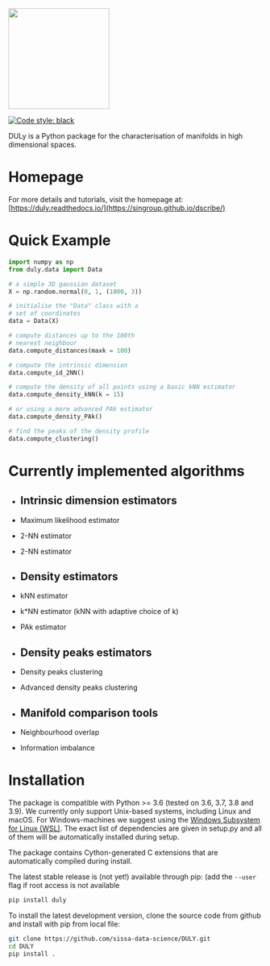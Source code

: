 <img src="https://raw.githubusercontent.com/sissa-data-science/DULY/master/logo/dummy_logo.png" width="200">


[![Code style: black](https://img.shields.io/badge/code%20style-black-000000.svg)](https://github.com/psf/black)


DULy is a Python package for the characterisation of manifolds in high dimensional spaces.


# Homepage
For more details and tutorials, visit the homepage at:
[https://duly.readthedocs.io/](https://singroup.github.io/dscribe/)

# Quick Example
```python
import numpy as np
from duly.data import Data

# a simple 3D gaussian dataset
X = np.random.normal(0, 1, (1000, 3))

# initialise the "Data" class with a
# set of coordinates
data = Data(X)

# compute distances up to the 100th
# nearest neighbour
data.compute_distances(maxk = 100)

# compute the intrinsic dimension
data.compute_id_2NN()

# compute the density of all points using a basic kNN estimator
data.compute_density_kNN(k = 15)

# or using a more advanced PAk estimator
data.compute_density_PAk()

# find the peaks of the density profile
data.compute_clustering()
```

# Currently implemented algorithms

- Intrinsic dimension estimators
	 - 
-  Maximum likelihood estimator
- 2-NN estimator
- 2-NN estimator
	
- Density estimators
	- 
-  kNN estimator
- k*NN estimator (kNN with adaptive choice of k)
- PAk estimator

- Density peaks estimators
	- 
-  Density peaks clustering
- Advanced density peaks clustering

- Manifold comparison tools
	- 
- Neighbourhood overlap
- Information imbalance 


# Installation
The package is compatible with Python >= 3.6 (tested on 3.6, 3.7, 3.8 and 3.9). We currently only support Unix-based systems, including Linux and macOS. 
For Windows-machines we suggest using the [Windows Subsystem for Linux (WSL)](https://en.wikipedia.org/wiki/Windows_Subsystem_for_Linux).
The exact list of dependencies are given in setup.py and all of them will be automatically installed during setup.

The package contains Cython-generated C extensions that are automatically compiled during install. 

The latest stable release is (not yet!) available through pip: (add the `--user` flag if root access is not available

```sh
pip install duly
```

To install the latest development version, clone the source code from github
and install with pip from local file:

```sh
git clone https://github.com/sissa-data-science/DULY.git
cd DULY
pip install .
```
